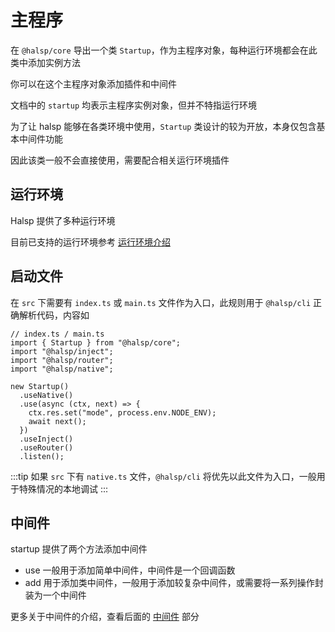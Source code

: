 # 主程序

在 `@halsp/core` 导出一个类 `Startup`，作为主程序对象，每种运行环境都会在此类中添加实例方法

你可以在这个主程序对象添加插件和中间件

文档中的 `startup` 均表示主程序实例对象，但并不特指运行环境

为了让 halsp 能够在各类环境中使用，`Startup` 类设计的较为开放，本身仅包含基本中间件功能

因此该类一般不会直接使用，需要配合相关运行环境插件

## 运行环境

Halsp 提供了多种运行环境

目前已支持的运行环境参考 [运行环境介绍](../env/native)

## 启动文件

在 `src` 下需要有 `index.ts` 或 `main.ts` 文件作为入口，此规则用于 `@halsp/cli` 正确解析代码，内容如

```TS
// index.ts / main.ts
import { Startup } from "@halsp/core";
import "@halsp/inject";
import "@halsp/router";
import "@halsp/native";

new Startup()
  .useNative()
  .use(async (ctx, next) => {
    ctx.res.set("mode", process.env.NODE_ENV);
    await next();
  })
  .useInject()
  .useRouter()
  .listen();
```

:::tip
如果 `src` 下有 `native.ts` 文件，`@halsp/cli` 将优先以此文件为入口，一般用于特殊情况的本地调试
:::

## 中间件

startup 提供了两个方法添加中间件

- use 一般用于添加简单中间件，中间件是一个回调函数
- add 用于添加类中间件，一般用于添加较复杂中间件，或需要将一系列操作封装为一个中间件

更多关于中间件的介绍，查看后面的 [中间件](./middleware) 部分
